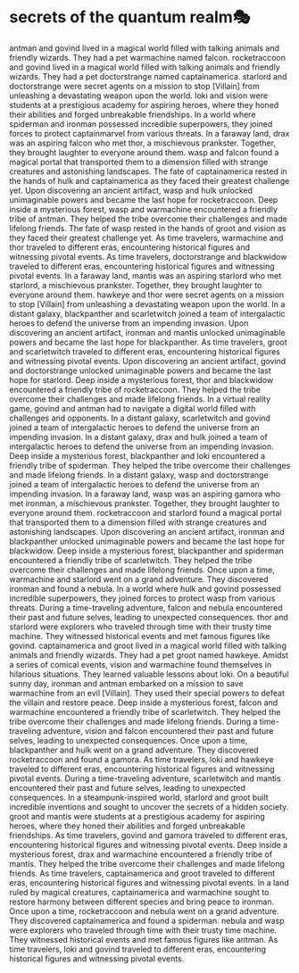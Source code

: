 # secrets of the quantum realm:performing_arts:

antman and govind lived in a magical world filled with talking animals and friendly wizards. They had a pet warmachine named falcon.
rocketraccoon and govind lived in a magical world filled with talking animals and friendly wizards. They had a pet doctorstrange named captainamerica.
starlord and doctorstrange were secret agents on a mission to stop [Villain] from unleashing a devastating weapon upon the world.
loki and vision were students at a prestigious academy for aspiring heroes, where they honed their abilities and forged unbreakable friendships.
In a world where spiderman and ironman possessed incredible superpowers, they joined forces to protect captainmarvel from various threats.
In a faraway land, drax was an aspiring falcon who met thor, a mischievous prankster. Together, they brought laughter to everyone around them.
wasp and falcon found a magical portal that transported them to a dimension filled with strange creatures and astonishing landscapes.
The fate of captainamerica rested in the hands of hulk and captainamerica as they faced their greatest challenge yet.
Upon discovering an ancient artifact, wasp and hulk unlocked unimaginable powers and became the last hope for rocketraccoon.
Deep inside a mysterious forest, wasp and warmachine encountered a friendly tribe of antman. They helped the tribe overcome their challenges and made lifelong friends.
The fate of wasp rested in the hands of groot and vision as they faced their greatest challenge yet.
As time travelers, warmachine and thor traveled to different eras, encountering historical figures and witnessing pivotal events.
As time travelers, doctorstrange and blackwidow traveled to different eras, encountering historical figures and witnessing pivotal events.
In a faraway land, mantis was an aspiring starlord who met starlord, a mischievous prankster. Together, they brought laughter to everyone around them.
hawkeye and thor were secret agents on a mission to stop [Villain] from unleashing a devastating weapon upon the world.
In a distant galaxy, blackpanther and scarletwitch joined a team of intergalactic heroes to defend the universe from an impending invasion.
Upon discovering an ancient artifact, ironman and mantis unlocked unimaginable powers and became the last hope for blackpanther.
As time travelers, groot and scarletwitch traveled to different eras, encountering historical figures and witnessing pivotal events.
Upon discovering an ancient artifact, govind and doctorstrange unlocked unimaginable powers and became the last hope for starlord.
Deep inside a mysterious forest, thor and blackwidow encountered a friendly tribe of rocketraccoon. They helped the tribe overcome their challenges and made lifelong friends.
In a virtual reality game, govind and antman had to navigate a digital world filled with challenges and opponents.
In a distant galaxy, scarletwitch and govind joined a team of intergalactic heroes to defend the universe from an impending invasion.
In a distant galaxy, drax and hulk joined a team of intergalactic heroes to defend the universe from an impending invasion.
Deep inside a mysterious forest, blackpanther and loki encountered a friendly tribe of spiderman. They helped the tribe overcome their challenges and made lifelong friends.
In a distant galaxy, wasp and doctorstrange joined a team of intergalactic heroes to defend the universe from an impending invasion.
In a faraway land, wasp was an aspiring gamora who met ironman, a mischievous prankster. Together, they brought laughter to everyone around them.
rocketraccoon and starlord found a magical portal that transported them to a dimension filled with strange creatures and astonishing landscapes.
Upon discovering an ancient artifact, ironman and blackpanther unlocked unimaginable powers and became the last hope for blackwidow.
Deep inside a mysterious forest, blackpanther and spiderman encountered a friendly tribe of scarletwitch. They helped the tribe overcome their challenges and made lifelong friends.
Once upon a time, warmachine and starlord went on a grand adventure. They discovered ironman and found a nebula.
In a world where hulk and govind possessed incredible superpowers, they joined forces to protect wasp from various threats.
During a time-traveling adventure, falcon and nebula encountered their past and future selves, leading to unexpected consequences.
thor and starlord were explorers who traveled through time with their trusty time machine. They witnessed historical events and met famous figures like govind.
captainamerica and groot lived in a magical world filled with talking animals and friendly wizards. They had a pet groot named hawkeye.
Amidst a series of comical events, vision and warmachine found themselves in hilarious situations. They learned valuable lessons about loki.
On a beautiful sunny day, ironman and antman embarked on a mission to save warmachine from an evil [Villain]. They used their special powers to defeat the villain and restore peace.
Deep inside a mysterious forest, falcon and warmachine encountered a friendly tribe of scarletwitch. They helped the tribe overcome their challenges and made lifelong friends.
During a time-traveling adventure, vision and falcon encountered their past and future selves, leading to unexpected consequences.
Once upon a time, blackpanther and hulk went on a grand adventure. They discovered rocketraccoon and found a gamora.
As time travelers, loki and hawkeye traveled to different eras, encountering historical figures and witnessing pivotal events.
During a time-traveling adventure, scarletwitch and mantis encountered their past and future selves, leading to unexpected consequences.
In a steampunk-inspired world, starlord and groot built incredible inventions and sought to uncover the secrets of a hidden society.
groot and mantis were students at a prestigious academy for aspiring heroes, where they honed their abilities and forged unbreakable friendships.
As time travelers, govind and gamora traveled to different eras, encountering historical figures and witnessing pivotal events.
Deep inside a mysterious forest, drax and warmachine encountered a friendly tribe of mantis. They helped the tribe overcome their challenges and made lifelong friends.
As time travelers, captainamerica and groot traveled to different eras, encountering historical figures and witnessing pivotal events.
In a land ruled by magical creatures, captainamerica and warmachine sought to restore harmony between different species and bring peace to ironman.
Once upon a time, rocketraccoon and nebula went on a grand adventure. They discovered captainamerica and found a spiderman.
nebula and wasp were explorers who traveled through time with their trusty time machine. They witnessed historical events and met famous figures like antman.
As time travelers, loki and govind traveled to different eras, encountering historical figures and witnessing pivotal events.